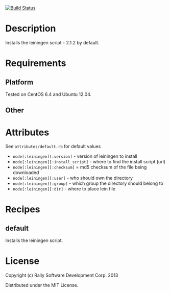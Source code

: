 [![Build Status](https://travis-ci.org/RallySoftware-cookbooks/leiningen.png?branch=master)](https://travis-ci.org/RallySoftware-cookbooks/leiningen)

Description
===========
Installs the leiningen script - 2.1.2 by default.

Requirements
============

Platform
--------
Tested on CentOS 6.4 and Ubuntu 12.04.

Other
-----

Attributes
==========
See `attributes/default.rb` for default values

* `node[:leiningen][:version]` - version of leiningen to install
* `node[:leiningen][:install_script]` - where to find the install script (url)
* `node[:leiningen][:checksum]` = md5 checksum of the file being downloaded
* `node[:leiningen][:user]` - who should own the directory
* `node[:leiningen][:group]` - which group the directory should belong to
* `node[:leiningen][:dir]` - where to place lein file

Recipes
=======

default
-------

Installs the leiningen script.

License
=======
Copyright (c) Rally Software Development Corp. 2013

Distributed under the MIT License.
